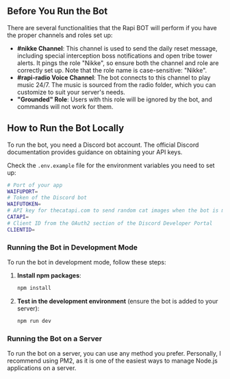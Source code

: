 ## Before You Run the Bot

There are several functionalities that the Rapi BOT will perform if you have the proper channels and roles set up:

- **#nikke Channel**: This channel is used to send the daily reset message, including special interception boss notifications and open tribe tower alerts. It pings the role "Nikke", so ensure both the channel and role are correctly set up. Note that the role name is case-sensitive: "Nikke".
- **#rapi-radio Voice Channel**: The bot connects to this channel to play music 24/7. The music is sourced from the radio folder, which you can customize to suit your server's needs.
- **"Grounded" Role**: Users with this role will be ignored by the bot, and commands will not work for them.

## How to Run the Bot Locally

To run the bot, you need a Discord bot account. The official Discord documentation provides guidance on obtaining your API keys.

Check the `.env.example` file for the environment variables you need to set up:

```bash
# Port of your app
WAIFUPORT=
# Token of the Discord bot
WAIFUTOKEN=
# API key for thecatapi.com to send random cat images when the bot is mentioned
CATAPI=
# Client ID from the OAuth2 section of the Discord Developer Portal
CLIENTID=
```

### Running the Bot in Development Mode

To run the bot in development mode, follow these steps:

1. **Install npm packages**:
   ```bash
   npm install
   ```

2. **Test in the development environment** (ensure the bot is added to your server):
   ```bash
   npm run dev
   ```

### Running the Bot on a Server

To run the bot on a server, you can use any method you prefer. Personally, I recommend using PM2, as it is one of the easiest ways to manage Node.js applications on a server.
